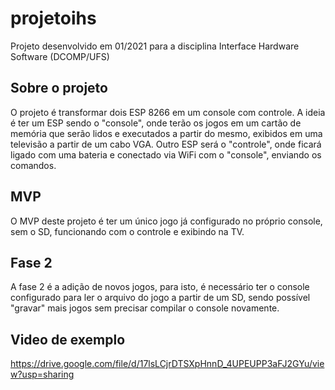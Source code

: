 # projetoihs

Projeto desenvolvido em 01/2021 para a disciplina Interface Hardware Software (DCOMP/UFS)

## Sobre o projeto
O projeto é transformar dois ESP 8266 em um console com controle.
A ideia é ter um ESP sendo o "console", onde terão os jogos em um cartão de memória que serão lidos e executados a partir do mesmo, exibidos em uma televisão a partir de um cabo VGA.
Outro ESP será o "controle", onde ficará ligado com uma bateria e conectado via WiFi com o "console", enviando os comandos.

## MVP
O MVP deste projeto é ter um único jogo já configurado no próprio console, sem o SD, funcionando com o controle e exibindo na TV.

## Fase 2
A fase 2 é a adição de novos jogos, para isto, é necessário ter o console configurado para ler o arquivo do jogo a partir de um SD, sendo possível "gravar" mais jogos sem precisar compilar o console novamente.

## Video de exemplo
https://drive.google.com/file/d/17lsLCjrDTSXpHnnD_4UPEUPP3aFJ2GYu/view?usp=sharing
